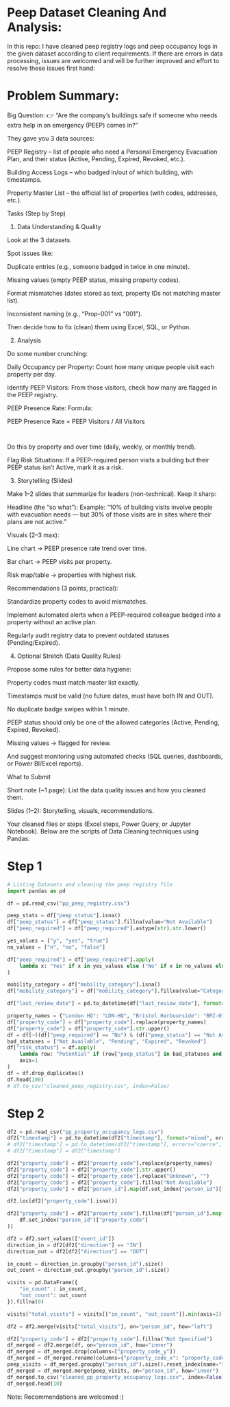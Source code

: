 # Peep Dataset Cleaning And Analysis:

In this repo: I have cleaned peep registry logs and peep occupancy logs in the given dataset according to client requirements. If there are errors in data processing, issues are welcomed and will be further improved and effort to resolve these issues first hand:

# Problem Summary:
Big Question:
👉 “Are the company’s buildings safe if someone who needs extra help in an emergency (PEEP) comes in?”

They gave you 3 data sources:

PEEP Registry – list of people who need a Personal Emergency Evacuation Plan, and their status (Active, Pending, Expired, Revoked, etc.).

Building Access Logs – who badged in/out of which building, with timestamps.

Property Master List – the official list of properties (with codes, addresses, etc.).

Tasks (Step by Step)
1. Data Understanding & Quality

Look at the 3 datasets.

Spot issues like:

Duplicate entries (e.g., someone badged in twice in one minute).

Missing values (empty PEEP status, missing property codes).

Format mismatches (dates stored as text, property IDs not matching master list).

Inconsistent naming (e.g., “Prop-001” vs “001”).

Then decide how to fix (clean) them using Excel, SQL, or Python.

2. Analysis

Do some number crunching:

Daily Occupancy per Property:
Count how many unique people visit each property per day.

Identify PEEP Visitors:
From those visitors, check how many are flagged in the PEEP registry.

PEEP Presence Rate:
Formula:

PEEP Presence Rate = PEEP Visitors / All Visitors

	​


Do this by property and over time (daily, weekly, or monthly trend).

Flag Risk Situations:
If a PEEP-required person visits a building but their PEEP status isn’t Active, mark it as a risk.

3. Storytelling (Slides)

Make 1–2 slides that summarize for leaders (non-technical). Keep it sharp:

Headline (the “so what”):
Example: “10% of building visits involve people with evacuation needs — but 30% of those visits are in sites where their plans are not active.”

Visuals (2–3 max):

Line chart → PEEP presence rate trend over time.

Bar chart → PEEP visits per property.

Risk map/table → properties with highest risk.

Recommendations (3 points, practical):

Standardize property codes to avoid mismatches.

Implement automated alerts when a PEEP-required colleague badged into a property without an active plan.

Regularly audit registry data to prevent outdated statuses (Pending/Expired).

4. Optional Stretch (Data Quality Rules)

Propose some rules for better data hygiene:

Property codes must match master list exactly.

Timestamps must be valid (no future dates, must have both IN and OUT).

No duplicate badge swipes within 1 minute.

PEEP status should only be one of the allowed categories (Active, Pending, Expired, Revoked).

Missing values → flagged for review.

And suggest monitoring using automated checks (SQL queries, dashboards, or Power BI/Excel reports).

What to Submit

Short note (~1 page):
List the data quality issues and how you cleaned them.

Slides (1–2):
Storytelling, visuals, recommendations.

Your cleaned files or steps (Excel steps, Power Query, or Jupyter Notebook).
Below are the scripts of Data Cleaning techniques using Pandas:

# Step 1

```python
# Listing Datasets and cleaning the peep registry file
import pandas as pd

df = pd.read_csv("pp_peep_registry.csv")

peep_stats = df["peep_status"].isna()
df["peep_status"] = df["peep_status"].fillna(value="Not Available")
df["peep_required"] = df["peep_required"].astype(str).str.lower()

yes_values = ["y", "yes", "true"]
no_values = ["n", "no", "false"]

df["peep_required"] = df["peep_required"].apply(
    lambda x: "Yes" if x in yes_values else ("No" if x in no_values else "Not Specified")
)

mobility_category = df["mobility_category"].isna()
df["mobility_category"] = df["mobility_category"].fillna(value="Category Not Specified")

df["last_review_date"] = pd.to_datetime(df["last_review_date"], format="mixed", dayfirst=True, errors='coerce')

property_names = {"London HQ": "LDN-HQ", "Bristol Harbourside": "BRI-01", "Edinburgh Exchange" : "EDI-EX", "Manchester City Campus" : "MCH-CC", "Leeds Arena Point": "LDS-AR", "Birmingham Paradise": "BHM-PR", "Cardiff Bay": "CDF-BY", "Belfast Lagan": "BEL-LG", "Norwich Quarter": "NRW-QP", "Glasgow Clyde" : "GLW-CL"}
df["property_code"] = df["property_code"].replace(property_names)
df["property_code"] = df["property_code"].str.upper()
df = df[~((df["peep_required"] == "No") & (df["peep_status"] == "Not Available"))]
bad_statuses = ["Not Available", "Pending", "Expired", "Revoked"]
df["risk_status"] = df.apply(
    lambda row: "Potential" if (row["peep_status"] in bad_statuses and row["peep_required"] == "Yes") else "Not Potential",
    axis=1
)
df = df.drop_duplicates()
df.head(100)
# df.to_csv("cleaned_peep_registry.csv", index=False)

```

# Step 2
```python
df2 = pd.read_csv("pp_property_occupancy_logs.csv")
df2["timestamp"] = pd.to_datetime(df2["timestamp"], format="mixed", errors="coerce", dayfirst=True)
# df2["timestamp"] = pd.to_datetime(df2["timestamp"], errors="coerce", utc=True)
# df2["timestamp"] = df2["timestamp"]

df2["property_code"] = df2["property_code"].replace(property_names)
df2["property_code"] = df2["property_code"].str.upper()
df2["property_code"] = df2["property_code"].replace("Unknown", "")
df2["property_code"] = df2["property_code"].fillna("Not Available")
df2["property_code"] = df2["person_id"].map(df.set_index("person_id")["property_code"])

df2.loc[df2["property_code"].isna()]

df2["property_code"] = df2["property_code"].fillna(df["person_id"].map(
    df.set_index("person_id")["property_code"]
))

df2 = df2.sort_values(["event_id"])
direction_in = df2[df2["direction"] == "IN"]
direction_out = df2[df2["direction"] == "OUT"]

in_count = direction_in.groupby("person_id").size()
out_count = direction_out.groupby("person_id").size()

visits = pd.DataFrame({
    "in_count" : in_count,
    "out_count": out_count
}).fillna(0)

visits["total_visits"] = visits[["in_count", "out_count"]].min(axis=1)

df2 = df2.merge(visits["total_visits"], on="person_id", how="left")

df2["property_code"] = df2["property_code"].fillna("Not Specified")
df_merged = df2.merge(df, on="person_id", how="inner")
df_merged = df_merged.drop(columns=["property_code_y"])
df_merged = df_merged.rename(columns={"property_code_x": "property_code", "total_visits": "peep_visits"})
peep_visits = df_merged.groupby("person_id").size().reset_index(name="total_vists_correct")
df_merged = df_merged.merge(peep_visits, on="person_id", how="inner")
df_merged.to_csv("cleaned_pp_property_occupancy_logs.csv", index=False)
df_merged.head(10)

```

Note: Recommendations are welcomed :)
